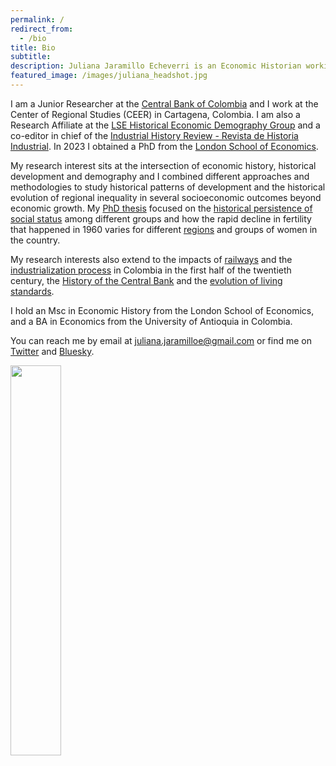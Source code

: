```yaml
---
permalink: /
redirect_from:
  - /bio
title: Bio
subtitle: 
description: Juliana Jaramillo Echeverri is an Economic Historian working on Latin America
featured_image: /images/juliana_headshot.jpg
---
```


I am a Junior Researcher at the [Central Bank of Colombia](https://investiga.banrep.gov.co/es) and I work at the Center of Regional Studies (CEER) in Cartagena, Colombia. I am also a Research Affiliate at the [LSE Historical Economic Demography Group](https://www.lse.ac.uk/Economic-History/HED) and a co-editor in chief of the [Industrial History Review - Revista de Historia Industrial](https://revistes.ub.edu/index.php/HistoriaIndustrial/index). In 2023 I obtained a PhD from the [London School of Economics](https://www.lse.ac.uk/Economic-History/People/PhDs/Juliana-Jaramillo). 

My research interest sits at the intersection of economic history, historical development and demography and I combined different approaches and methodologies to study historical patterns of development and the historical evolution of regional inequality in several socioeconomic outcomes beyond economic growth. My [PhD thesis](http://etheses.lse.ac.uk/4476/) focused on the [historical persistence of social status](https://doi.org/10.1016/j.jdeveco.2025.103626) among different groups and how the rapid decline in fertility that happened in 1960 varies for different [regions](https://doi.org/10.1002/psp.2845) and groups of women in the country.

My research interests also extend to the impacts of [railways](https://repositorio.banrep.gov.co/bitstream/handle/20.500.12134/6125/be_838.pdf?sequence=1) and the [industrialization process](https://economia.uniandes.edu.co/sites/default/files/seminariocede/892.pdf) in Colombia in the first half of the twentieth century, the [History of the Central Bank](https://repositorio.banrep.gov.co/bitstream/handle/20.500.12134/6998/?sequence=1) and the [evolution of living standards](https://link.springer.com/article/10.1007/s11698-018-0181-5).

I hold an Msc in Economic History from the London School of Economics, and a BA in Economics from the University of Antioquia in Colombia. 

You can reach me by email at [juliana.jaramilloe@gmail.com](mailto:juliana.jaramilloe@gmail.com) or find me on [Twitter](https://twitter.com/julia_jarame) and [Bluesky](https://bsky.app/profile/julianajaramilloe.bsky.social).

<img src="/images/juliana_headshot.jpg" width="40%">
